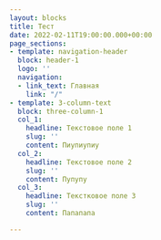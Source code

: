 ```yaml
---
layout: blocks
title: Тест
date: 2022-02-11T19:00:00.000+00:00
page_sections:
- template: navigation-header
  block: header-1
  logo: ''
  navigation:
  - link_text: Главная
    link: "/"
- template: 3-column-text
  block: three-column-1
  col_1:
    headline: Текстовое поле 1
    slug: ''
    content: Пиупиупиу
  col_2:
    headline: Текстовое поле 2
    slug: ''
    content: Пупупу
  col_3:
    headline: Текстковое поле 3
    slug: ''
    content: Папапапа

---
```

